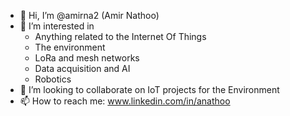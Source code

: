- 👋 Hi, I’m @amirna2 (Amir Nathoo)
- 👀 I’m interested in
  - Anything related to the Internet Of Things
  - The environment
  - LoRa and mesh networks
  - Data acquisition and AI
  - Robotics
- 💞️ I’m looking to collaborate on IoT projects for the Environment
- 📫 How to reach me: www.linkedin.com/in/anathoo

<!---
amirna2/amirna2 is a ✨ special ✨ repository because its `README.md` (this file) appears on your GitHub profile.
You can click the Preview link to take a look at your changes.
--->
